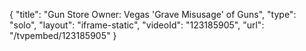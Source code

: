{
    "title": "Gun Store Owner: Vegas 'Grave Misusage' of Guns",
    "type": "solo",
    "layout": "iframe-static",
    "videoId": "123185905",
    "url": "\/tvpembed\/123185905"
}